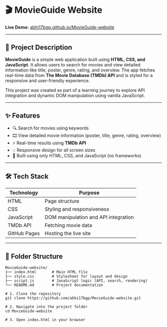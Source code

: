 # 🎬 MovieGuide Website

**Live Demo:** [abhi17bgp.github.io/MovieGuide-website](https://abhi17bgp.github.io/MovieGuide-website)

---

## 📄 Project Description

**MovieGuide** is a simple web application built using **HTML, CSS, and JavaScript**. It allows users to search for movies and view detailed information like title, poster, genre, rating, and overview. The app fetches real-time data from **The Movie Database (TMDb) API** and is styled for a responsive and user-friendly experience.

This project was created as part of a learning journey to explore API integration and dynamic DOM manipulation using vanilla JavaScript.

---

## ✨ Features

- 🔍 Search for movies using keywords  
- 🎞️ View detailed movie information (poster, title, genre, rating, overview)  
- ⚡ Real-time results using **TMDb API**  
- 💡 Responsive design for all screen sizes  
- 🧪 Built using only HTML, CSS, and JavaScript (no frameworks)

---

## 🛠️ Tech Stack

| Technology   | Purpose                               |
|--------------|----------------------------------------|
| HTML         | Page structure                         |
| CSS          | Styling and responsiveness             |
| JavaScript   | DOM manipulation and API integration   |
| TMDb API     | Fetching movie data                    |
| GitHub Pages | Hosting the live site                  |

---

## 📁 Folder Structure

```text
MovieGuide-website/
├── index.html       # Main HTML file
├── style.css        # Stylesheet for layout and design
├── script.js        # JavaScript logic (API, search, rendering)
└── README.md        # Project documentation

# 1. Clone the repository
git clone https://github.com/abhi17bgp/MovieGuide-website.git

# 2. Navigate into the project folder
cd MovieGuide-website

# 3. Open index.html in your browser
